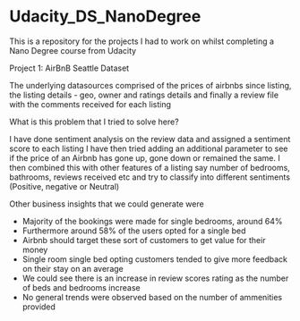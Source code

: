# Udacity_DS_NanoDegree
This is a repository for the projects I had to work on whilst completing a Nano Degree course from Udacity

Project 1:
AirBnB Seattle Dataset

The underlying datasources comprised of the prices of airbnbs since listing, the listing details - geo, owner and ratings details and finally a review file with the comments received for each listing

What is this problem that I tried to solve here?

I have done sentiment analysis on the review data and assigned a sentiment score to each listing
I have then tried adding an additional parameter to see if the price of an Airbnb has gone up, gone down or remained the same. I then combined this with other features of a listing
say number of bedrooms, bathrooms, reviews received etc and try to classify into different sentiments (Positive, negative or Neutral)

Other business insights that we could generate were
- Majority of the bookings were made for single bedrooms, around 64%
- Furthermore around 58% of the users opted for a single bed
- Airbnb should target these sort of customers to get value for their money
- Single room single bed opting customers tended to give more feedback on their stay on an average
- We could see there is an increase in review scores rating as the number of beds and bedrooms increase
- No general trends were observed based on the number of ammenities provided
